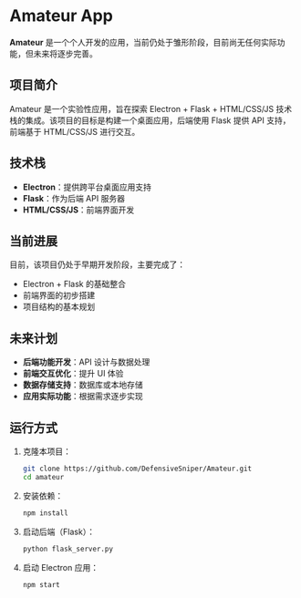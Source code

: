 # Amateur App

**Amateur** 是一个个人开发的应用，当前仍处于雏形阶段，目前尚无任何实际功能，但未来将逐步完善。

## 项目简介
Amateur 是一个实验性应用，旨在探索 Electron + Flask + HTML/CSS/JS 技术栈的集成。该项目的目标是构建一个桌面应用，后端使用 Flask 提供 API 支持，前端基于 HTML/CSS/JS 进行交互。

## 技术栈
- **Electron**：提供跨平台桌面应用支持
- **Flask**：作为后端 API 服务器
- **HTML/CSS/JS**：前端界面开发

## 当前进展
目前，该项目仍处于早期开发阶段，主要完成了：
- Electron + Flask 的基础整合
- 前端界面的初步搭建
- 项目结构的基本规划

## 未来计划
- **后端功能开发**：API 设计与数据处理
- **前端交互优化**：提升 UI 体验
- **数据存储支持**：数据库或本地存储
- **应用实际功能**：根据需求逐步实现

## 运行方式
1. 克隆本项目：
   ```sh
   git clone https://github.com/DefensiveSniper/Amateur.git
   cd amateur
   ```
2. 安装依赖：
   ```sh
   npm install
   ```
3. 启动后端（Flask）：
   ```sh
   python flask_server.py
   ```
4. 启动 Electron 应用：
   ```sh
   npm start
   ```

